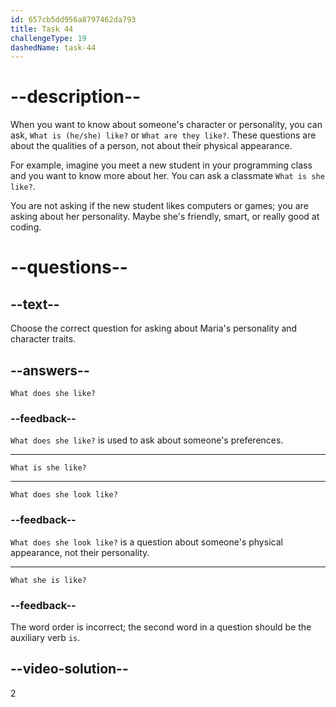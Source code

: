 ```yaml
---
id: 657cb5dd956a8797462da793
title: Task 44
challengeType: 19
dashedName: task-44
---
```


# --description--

When you want to know about someone's character or personality, you can ask, `What is (he/she) like?` or `What are they like?`. These questions are about the qualities of a person, not about their physical appearance.

For example, imagine you meet a new student in your programming class and you want to know more about her. You can ask a classmate `What is she like?`.

You are not asking if the new student likes computers or games; you are asking about her personality. Maybe she's friendly, smart, or really good at coding.

# --questions--

## --text--

Choose the correct question for asking about Maria's personality and character traits.

## --answers--

`What does she like?`

### --feedback--

`What does she like?` is used to ask about someone's preferences.

---

`What is she like?`

---

`What does she look like?`

### --feedback--

`What does she look like?` is a question about someone's physical appearance, not their personality.

---

`What she is like?`

### --feedback--

The word order is incorrect; the second word in a question should be the auxiliary verb `is`.

## --video-solution--

2
